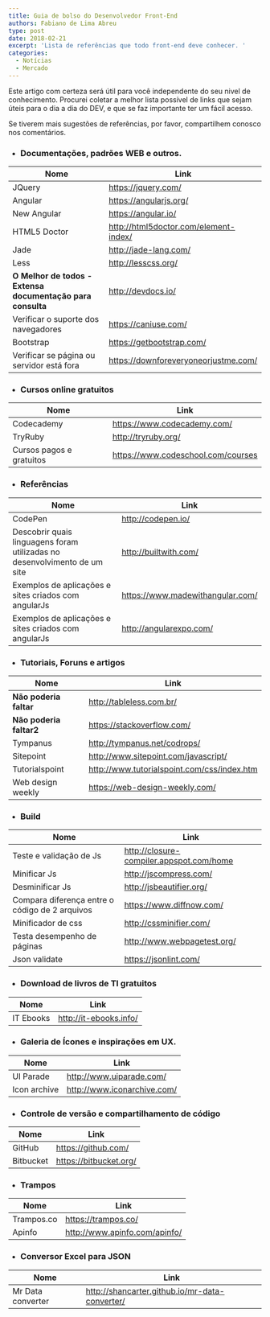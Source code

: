 ```yaml
---
title: Guia de bolso do Desenvolvedor Front-End
authors: Fabiano de Lima Abreu
type: post
date: 2018-02-21
excerpt: 'Lista de referências que todo front-end deve conhecer. '
categories:
  - Notícias
  - Mercado
---
```


Este artigo com certeza será útil para você independente do seu nivel de conhecimento. Procurei coletar a melhor lista possível de links que sejam úteis para o dia a dia do DEV, e que se faz importante ter um fácil acesso.

Se tiverem mais sugestões de referências, por favor, compartilhem conosco nos comentários.	

- ### Documentações, padrões WEB e outros.

| Nome | Link |
| ------ | ------ |
| JQuery | https://jquery.com/|
| Angular | https://angularjs.org/|
| New Angular | https://angular.io/|
| HTML5 Doctor | http://html5doctor.com/element-index/|
| Jade | http://jade-lang.com/|
| Less | http://lesscss.org/|
| **O Melhor de todos - Extensa documentação para consulta** | http://devdocs.io/|
| Verificar o suporte dos navegadores | https://caniuse.com/|
| Bootstrap | https://getbootstrap.com/|
| Verificar se página ou servidor está fora | https://downforeveryoneorjustme.com/

- ### Cursos online gratuitos

| Nome | Link |
| ------ | ------ |
| Codecademy | https://www.codecademy.com/|
| TryRuby | http://tryruby.org/|
| Cursos pagos e gratuitos | https://www.codeschool.com/courses|

- ### Referências

| Nome | Link |
| ------ | ------ |
| CodePen | http://codepen.io/|
| Descobrir quais linguagens foram utilizadas no desenvolvimento de um site | http://builtwith.com/|
| Exemplos de aplicações e sites criados com angularJs | https://www.madewithangular.com/|
| Exemplos de aplicações e sites criados com angularJs | http://angularexpo.com/|

- ### Tutoriais, Foruns e artigos

| Nome | Link |
| ------ | ------ |
| **Não poderia faltar** | http://tableless.com.br/|
| **Não poderia faltar2** | https://stackoverflow.com/|
| Tympanus | http://tympanus.net/codrops/|
| Sitepoint | http://www.sitepoint.com/javascript/|
| Tutorialspoint | http://www.tutorialspoint.com/css/index.htm|
| Web design weekly | https://web-design-weekly.com/|


- ### Build

| Nome | Link |
| ------ | ------ |
| Teste e validação de Js | http://closure-compiler.appspot.com/home|
| Minificar Js | http://jscompress.com/|
| Desminificar Js | http://jsbeautifier.org/|
| Compara diferença entre o código de 2 arquivos | https://www.diffnow.com/|
| Minificador de css | http://cssminifier.com/|
| Testa desempenho de páginas | http://www.webpagetest.org/ |
| Json validate | https://jsonlint.com/ |

- ### Download de livros de TI gratuitos

| Nome | Link |
| ------ | ------ |
| IT Ebooks | http://it-ebooks.info/|

- ### Galeria de Ícones e inspirações em UX.

| Nome | Link |
| ------ | ------ |
| UI Parade | http://www.uiparade.com/|
| Icon archive | http://www.iconarchive.com/|

- ### Controle de versão e compartilhamento de código

| Nome | Link |
| ------ | ------ |
| GitHub | https://github.com/|
| Bitbucket | https://bitbucket.org/|

- ### Trampos

| Nome | Link |
| ------ | ------ |
| Trampos.co | https://trampos.co/|
| Apinfo | http://www.apinfo.com/apinfo/|

- ### Conversor Excel para JSON

| Nome | Link |
| ------ | ------ |
| Mr Data converter | http://shancarter.github.io/mr-data-converter/|
